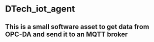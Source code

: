 # DTech_iot_agent

## This is a small software asset to get data from OPC-DA and send it to an MQTT broker
